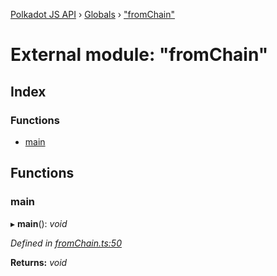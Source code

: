 [Polkadot JS API](../README.md) › [Globals](../globals.md) › ["fromChain"](_fromchain_.md)

# External module: "fromChain"

## Index

### Functions

* [main](_fromchain_.md#main)

## Functions

###  main

▸ **main**(): *void*

*Defined in [fromChain.ts:50](https://github.com/polkadot-js/api/blob/790deca695/packages/typegen/src/fromChain.ts#L50)*

**Returns:** *void*

